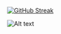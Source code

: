 [![GitHub Streak](https://github-readme-streak-stats.herokuapp.com/?user=DenverCoder1)](https://git.io/streak-stats)

![Alt text](https://spotify-recently-played-readme.vercel.app/api?user=dkjcdvsyjz6ciuzj2xfl5tp6c&width={width})




<!--
**mkuba2006/mkuba2006** is a ✨ _special_ ✨ repository because its `README.md` (this file) appears on your GitHub profile..

Here are some ideas to get you started:

- 🔭 I’m currently working on ...
- 🌱 I’m currently learning ...
- 👯 I’m looking to collaborate on ...
- 🤔 I’m looking for help with ...
- 💬 Ask me about ...
- 📫 How to reach me: ...
- 😄 Pronouns: ...
- ⚡ Fun fact: ...
-->
